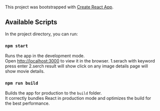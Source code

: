 This project was bootstrapped with [Create React App](https://github.com/facebook/create-react-app).

## Available Scripts

In the project directory, you can run:

### `npm start`

Runs the app in the development mode.<br>
Open [http://localhost:3000](http://localhost:3000) to view it in the browser.
1.serach with keyword press enter 
2.serch result will show click on any image details page will show movie details.




### `npm run build`

Builds the app for production to the `build` folder.<br>
It correctly bundles React in production mode and optimizes the build for the best performance.
